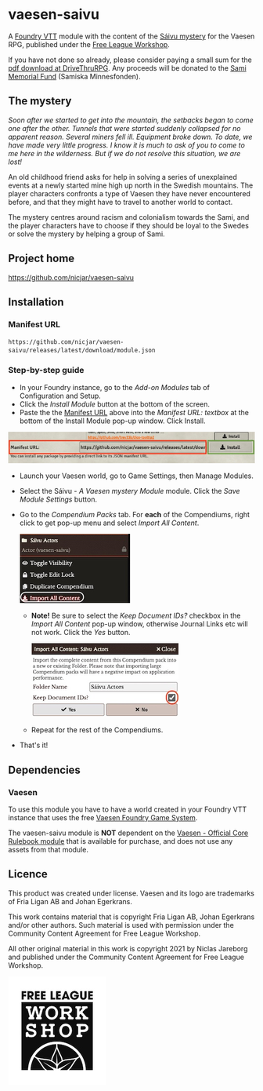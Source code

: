 # vaesen-saivu

A [Foundry VTT](https://foundryvtt.com/) module with the content of the [Sáivu mystery](https://www.drivethrurpg.com/product/350930/Saivu--A-Vaesen-Mystery) for the Vaesen RPG, published under the [Free League Workshop](https://www.drivethrurpg.com/cc/30/free-league-work-shop).

If you have not done so already, please consider paying a small sum for the [pdf download at DriveThruRPG](https://www.drivethrurpg.com/product/350930/Saivu--A-Vaesen-Mystery). Any proceeds will be donated to the [Sami Memorial Fund](https://densamiskaminnesfonden.se/) (Samiska Minnesfonden).

## The mystery

*Soon after we started to get into the mountain, the setbacks began to come one after the other. Tunnels that were started suddenly collapsed for no apparent reason. Several miners fell ill. Equipment broke down. To date, we have made very little progress. I know it is much to ask of you to come to me here in the wilderness. But if we do not resolve this situation, we are lost!*

An old childhood friend asks for help in solving a series of unexplained events at a newly started mine high up north in the Swedish mountains. The player characters confronts a type of Vaesen they have never encountered before, and that they might have to travel to another world to contact.

The mystery centres around racism and colonialism towards the Sami, and the player characters have to choose if they should be loyal to the Swedes or solve the mystery by helping a group of Sami.

## Project home

https://github.com/nicjar/vaesen-saivu

## Installation

### Manifest URL

`https://github.com/nicjar/vaesen-saivu/releases/latest/download/module.json`

### Step-by-step guide

* In your Foundry instance, go to the *Add-on Modules* tab of Configuration and Setup.
* Click the *Install Module* button at the bottom of the screen.
* Paste the the [Manifest URL](#manifest-url) above into the *Manifest URL: textbox* at the bottom of the Install Module pop-up window. Click Install.

![](doc/install.jpg)

  * Launch your Vaesen world, go to Game Settings, then Manage Modules.
* Select the Sáivu - _A Vaesen mystery Module_ module. Click the _Save Module Settings_ button.
* Go to the _Compendium Packs_ tab. For **each** of the Compendiums, right click to get pop-up menu and select _Import All Content_.

	![](doc/import_all_content.jpg)

  * **Note!** Be sure to select the _Keep Document IDs?_ checkbox in the _Import All Content_ pop-up window, otherwise Journal Links etc will not work. Click the _Yes_ button.

	![](doc/keep_document_ids.jpg)

  * Repeat for the rest of the Compendiums.
* That's it!

## Dependencies

### Vaesen

To use this module you have to have a world created in your Foundry VTT instance that uses the free [Vaesen Foundry Game System](https://github.com/fvtt-fria-ligan/vaesen-foundry-vtt).

The vaesen-saivu module is **NOT** dependent on the [Vaesen - Official Core Rulebook module](https://freeleaguepublishing.com/en/store/?product_id=7092046200981) that is available for purchase, and does not use any assets from that module.

## Licence

This product was created under license. Vaesen and its logo are trademarks of Fria Ligan AB and Johan Egerkrans.

This work contains material that is copyright Fria Ligan AB, Johan Egerkrans and/or other authors. Such material is used with permission under the Community Content Agreement for Free League Workshop.

All other original material in this work is copyright 2021 by Niclas Jareborg and published under the Community Content Agreement for Free League Workshop.

![](doc/FLW_eng_cent_pos.jpg)
